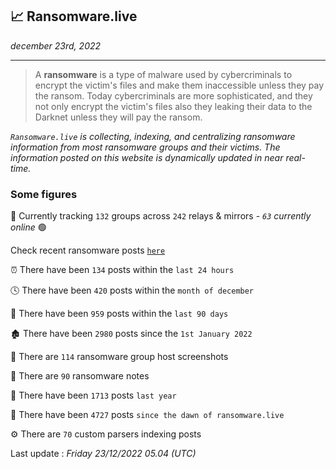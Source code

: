## 📈 Ransomware.live
_december 23rd, 2022_

---

> A **ransomware** is a type of malware used by cybercriminals to encrypt the victim's files and make them inaccessible unless they pay the ransom. Today cybercriminals are more sophisticated, and they not only encrypt the victim's files also they leaking their data to the Darknet unless they will pay the ransom.


_`Ransomware.live` is collecting, indexing, and centralizing ransomware information from most ransomware groups and their victims. The information posted on this website is dynamically updated in near real-time._

### Some figures 

🔎 Currently tracking `132` groups across `242` relays & mirrors - _`63` currently online_ 🟢

Check recent ransomware posts [`here`](recentposts.md)


⏰ There have been `134` posts within the `last 24 hours`

🕓 There have been `420` posts within the `month of december`

📅 There have been `959` posts within the `last 90 days`

🏚 There have been `2980` posts since the `1st January 2022`

📸 There are `114` ransomware group host screenshots

📝 There are `90` ransomware notes

🚀 There have been `1713` posts `last year`

🐣 There have been `4727` posts `since the dawn of ransomware.live`

⚙️ There are `70` custom parsers indexing posts



Last update : _Friday 23/12/2022 05.04 (UTC)_

